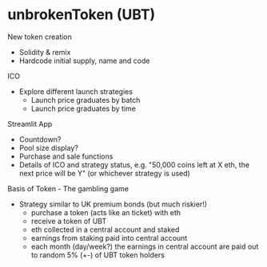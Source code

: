 # unbrokenToken (UBT)

New token creation 
* Solidity & remix
* Hardcode initial supply, name and code

ICO
* Explore different launch strategies
    * Launch price graduates by batch
    * Launch price graduates by time


Streamlit App
* Countdown? 
* Pool size display? 
* Purchase and sale functions
* Details of ICO and strategy status, e.g. "50,000 coins left at X eth, the next price will be Y" (or whichever strategy is used)


Basis of Token - The gambling game
* Strategy similar to UK premium bonds (but much riskier!)
    * purchase a token (acts like an ticket) with eth
    * receive a token of UBT
    * eth collected in a central account and staked 
    * earnings from staking paid into central account
    * each month (day/week?) the earnings in central account are paid out to random 5% (+-) of UBT token holders
